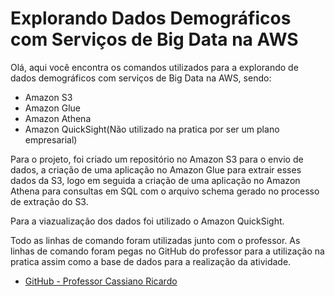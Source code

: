 # Explorando Dados Demográficos com Serviços de Big Data na AWS

Olá, aqui você encontra os comandos utilizados para a explorando de dados demográficos com serviços de Big Data na AWS, sendo:
 - Amazon S3
 - Amazon Glue
 - Amazon Athena
 - Amazon QuickSight(Não utilizado na pratica por ser um plano empresarial)

Para o projeto, foi criado um repositório no Amazon S3 para o envio de dados, a criação de uma aplicação no Amazon Glue para extrair esses dados da S3, logo em seguida a criação de uma aplicação no Amazon Athena para consultas em SQL com o arquivo schema gerado no processo de extração do S3.

Para a viazualização dos dados foi utilizado o Amazon QuickSight.

Todo as linhas de comando foram utilizadas junto com o professor. As linhas de comando foram pegas no GitHub do professor para a utilização na pratica assim como a base de dados para a realização da atividade.

- [GitHub - Professor Cassiano Ricardo](https://github.com/cassianobrexbit/dio-live-athena)
